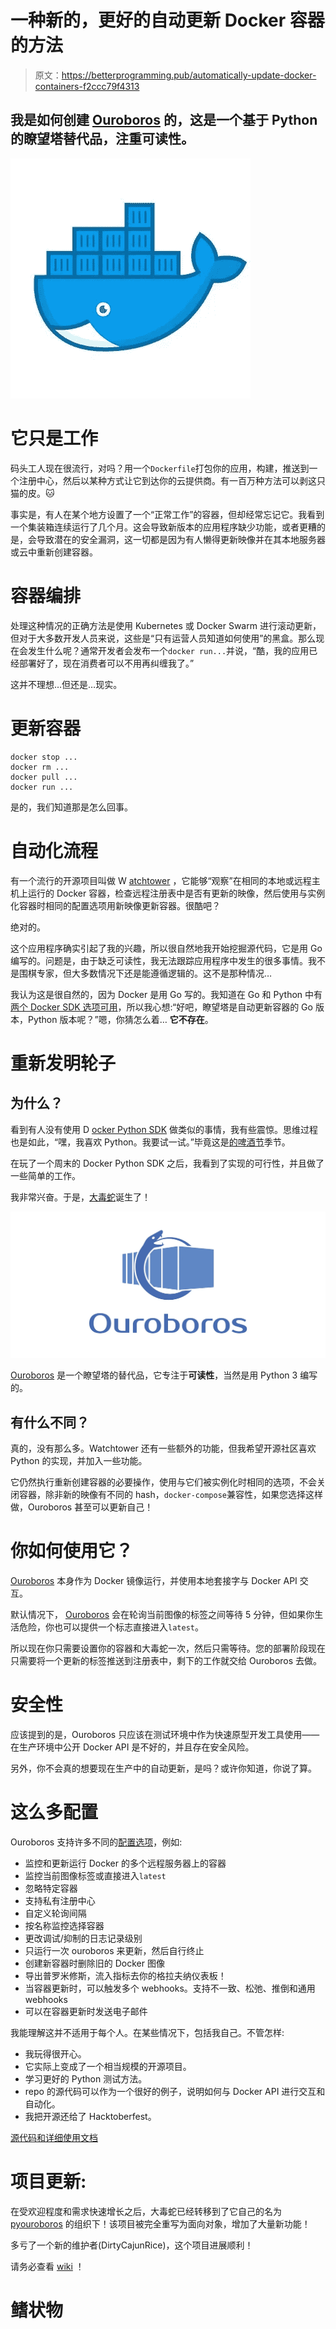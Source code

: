 # 一种新的，更好的自动更新 Docker 容器的方法

> 原文：<https://betterprogramming.pub/automatically-update-docker-containers-f2ccc79f4313>

## 我是如何创建 [Ouroboros](https://github.com/circa10a/ouroboros) 的，这是一个基于 Python 的瞭望塔替代品，注重可读性。

![](img/3a01fabf34c9a14d29316c241f1352d6.png)

# 它只是工作

码头工人现在很流行，对吗？用一个`Dockerfile`打包你的应用，构建，推送到一个注册中心，然后以某种方式让它到达你的云提供商。有一百万种方法可以剥这只猫的皮。🐱

事实是，有人在某个地方设置了一个“正常工作”的容器，但却经常忘记它。我看到一个集装箱连续运行了几个月。这会导致新版本的应用程序缺少功能，或者更糟的是，会导致潜在的安全漏洞，这一切都是因为有人懒得更新映像并在其本地服务器或云中重新创建容器。

# 容器编排

处理这种情况的正确方法是使用 Kubernetes 或 Docker Swarm 进行滚动更新，但对于大多数开发人员来说，这些是“只有运营人员知道如何使用”的黑盒。那么现在会发生什么呢？通常开发者会发布一个`docker run...`并说，“酷，我的应用已经部署好了，现在消费者可以不用再纠缠我了。”

这并不理想…但还是…现实。

# 更新容器

```
docker stop ...
docker rm ...
docker pull ...
docker run ...
```

是的，我们知道那是怎么回事。

# 自动化流程

有一个流行的开源项目叫做 W [atchtower](https://github.com/v2tec/watchtower) ，它能够“观察”在相同的本地或远程主机上运行的 Docker 容器，检查远程注册表中是否有更新的映像，然后使用与实例化容器时相同的配置选项用新映像更新容器。很酷吧？

绝对的。

这个应用程序确实引起了我的兴趣，所以很自然地我开始挖掘源代码，它是用 Go 编写的。问题是，由于缺乏可读性，我无法跟踪应用程序中发生的很多事情。我不是围棋专家，但大多数情况下还是能遵循逻辑的。这不是那种情况…

我认为这是很自然的，因为 Docker 是用 Go 写的。我知道在 Go 和 Python 中有[两个 Docker SDK 选项可用](https://docs.docker.com/develop/sdk/)，所以我心想:“好吧，瞭望塔是自动更新容器的 Go 版本，Python 版本呢？”嗯，你猜怎么着… **它不存在**。

# 重新发明轮子

## 为什么？

看到有人没有使用 D [ocker Python SDK](https://github.com/docker/docker-py) 做类似的事情，我有些震惊。思维过程也是如此，“嘿，我喜欢 Python。我要试一试。”毕竟这是[的啤酒节](https://hacktoberfest.digitalocean.com/)季节。

在玩了一个周末的 Docker Python SDK 之后，我看到了实现的可行性，并且做了一些简单的工作。

我非常兴奋。于是，[大毒蛇](https://github.com/circa10a/ouroboros)诞生了！

![](img/825e6a40b3efd71287c5df8a62ed4db2.png)

[Ouroboros](https://github.com/circa10a/ouroboros) 是一个瞭望塔的替代品，它专注于**可读性**，当然是用 Python 3 编写的。

## 有什么不同？

真的，没有那么多。Watchtower 还有一些额外的功能，但我希望开源社区喜欢 Python 的实现，并加入一些功能。

它仍然执行重新创建容器的必要操作，使用与它们被实例化时相同的选项，不会关闭容器，除非新的映像有不同的 hash，`docker-compose`兼容性，如果您选择这样做，Ouroboros 甚至可以更新自己！

# 你如何使用它？

[Ouroboros](https://github.com/circa10a/ouroboros) 本身作为 Docker 镜像运行，并使用本地套接字与 Docker API 交互。

默认情况下， [Ouroboros](https://github.com/circa10a/ouroboros) 会在轮询当前图像的标签之间等待 5 分钟，但如果你生活危险，你也可以提供一个标志直接进入`latest`。

所以现在你只需要设置你的容器和大毒蛇一次，然后只需等待。您的部署阶段现在只需要将一个更新的标签推送到注册表中，剩下的工作就交给 Ouroboros 去做。

# 安全性

应该提到的是，Ouroboros 只应该在测试环境中作为快速原型开发工具使用——在生产环境中公开 Docker API 是不好的，并且存在安全风险。

另外，你不会真的想要现在生产中的自动更新，是吗？或许你知道，你说了算。

# 这么多配置

Ouroboros 支持许多不同的[配置选项](https://github.com/pyouroboros/ouroboros/wiki/Usage)，例如:

*   监控和更新运行 Docker 的多个远程服务器上的容器
*   监控当前图像标签或直接进入`latest`
*   忽略特定容器
*   支持私有注册中心
*   自定义轮询间隔
*   按名称监控选择容器
*   更改调试/抑制的日志记录级别
*   只运行一次 ouroboros 来更新，然后自行终止
*   创建新容器时删除旧的 Docker 图像
*   导出普罗米修斯，流入指标去你的格拉夫纳仪表板！
*   当容器更新时，可以触发多个 webhooks。支持不一致、松弛、推倒和通用 webhooks
*   可以在容器更新时发送电子邮件

我能理解这并不适用于每个人。在某些情况下，包括我自己。不管怎样:

*   我玩得很开心。
*   它实际上变成了一个相当规模的开源项目。
*   学习更好的 Python 测试方法。
*   repo 的源代码可以作为一个很好的例子，说明如何与 Docker API 进行交互和自动化。
*   我把开源还给了 Hacktoberfest。

[源代码和详细使用文档](https://github.com/pyouroboros/ouroboros)

# 项目更新:

在受欢迎程度和需求快速增长之后，大毒蛇已经转移到了它自己的名为 [pyouroboros](https://github.com/pyouroboros/) 的组织下！该项目被完全重写为面向对象，增加了大量新功能！

多亏了一个新的维护者(DirtyCajunRice)，这个项目进展顺利！

请务必查看 [wiki](https://github.com/pyouroboros/ouroboros/wiki) ！

# 鳍状物